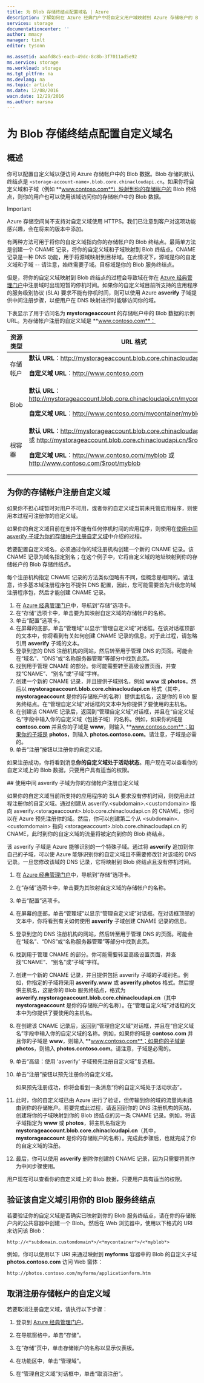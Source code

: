 ```yaml
---
title: 为 Blob 存储终结点配置域名 | Azure
description: 了解如何在 Azure 经典门户中将自定义用户域映射到 Azure 存储帐户的 Blob 存储终结点。
services: storage
documentationcenter: ''
author: mmacy
manager: timlt
editor: tysonn

ms.assetid: aaafd8c5-eacb-49dc-8c8b-3f7011ad5e92
ms.service: storage
ms.workload: storage
ms.tgt_pltfrm: na
ms.devlang: na
ms.topic: article
ms.date: 12/08/2016
wacn.date: 12/29/2016
ms.author: marsma
---
```


# 为 Blob 存储终结点配置自定义域名
## 概述
你可以配置自定义域以便访问 Azure 存储帐户中的 Blob 数据。Blob 存储的默认终结点是 `<storage-account-name>.blob.core.chinacloudapi.cn`。如果你将自定义域和子域（例如 **www.contoso.com**）映射到你的存储帐户的 Blob 终结点，则你的用户也可以使用该域访问你的存储帐户中的 Blob 数据。

>[!IMPORTANT]
> Azure 存储空间尚不支持对自定义域使用 HTTPS。我们已注意到客户对这项功能感兴趣，会在将来的版本中添加。

有两种方法可用于将你的自定义域指向你的存储帐户的 Blob 终结点。最简单方法是创建一个 CNAME 记录，将你的自定义域和子域映射到 Blob 终结点。CNAME 记录是一种 DNS 功能，用于将源域映射到目标域。在此情况下，源域是你的自定义域和子域 -- 请注意，始终需要子域。目标域是你的 Blob 服务终结点。

但是，将你的自定义域映射到 Blob 终结点的过程会导致域在你在 [Azure 经典管理门户](https://manage.windowsazure.cn)中注册域时出现短暂的停机时间。如果你的自定义域目前所支持的应用程序的服务级别协议 (SLA) 要求不能有停机时间，则可以使用 Azure **asverify** 子域提供中间注册步骤，以便用户在 DNS 映射进行时能够访问你的域。

下表显示了用于访问名为 **mystorageaccount** 的存储帐户中的 Blob 数据的示例 URL。为存储帐户注册的自定义域是 **www.contoso.com**：

资源类型|URL 格式
---|---
存储帐户|**默认 URL**：http://mystorageaccount.blob.core.chinacloudapi.cn<p>**自定义域 URL**：http://www.contoso.com</td>
Blob|**默认 URL**：http://mystorageaccount.blob.core.chinacloudapi.cn/mycontainer/myblob<p>**自定义域 URL**：http://www.contoso.com/mycontainer/myblob
根容器|**默认 URL**：http://mystorageaccount.blob.core.chinacloudapi.cn/myblob 或 http://mystorageaccount.blob.core.chinacloudapi.cn/$root/myblob<p>**自定义域 URL**：http://www.contoso.com/myblob 或 http://www.contoso.com/$root/myblob

## 为你的存储帐户注册自定义域
如果你不担心域暂时对用户不可用，或者你的自定义域当前未托管应用程序，则使用本过程可注册你的自定义域。

如果你的自定义域目前在支持不能有任何停机时间的应用程序，则使用在<a href="#register-a-custom-domain-for-your-storage-account-using-the-intermediary-asverify-subdomain">使用中间 asverify 子域为你的存储帐户注册自定义域</a>中介绍的过程。

若要配置自定义域名，必须通过你的域注册机构创建一个新的 CNAME 记录。该 CNAME 记录为域名指定别名；在这个例子中，它将自定义域的地址映射到你的存储帐户的 Blob 存储终结点。

每个注册机构指定 CNAME 记录的方法类似但略有不同，但概念是相同的。请注意，许多基本域注册程序包不提供 DNS 配置，因此，您可能需要首先升级您的域注册程序包，然后才能创建 CNAME 记录。

1. 在 [Azure 经典管理门户](https://manage.windowsazure.cn)中，导航到“存储”选项卡。
2. 在“存储”选项卡中，单击要为其映射自定义域的存储帐户的名称。
3. 单击“配置”选项卡。
4. 在屏幕的底部，单击“管理域”以显示“管理自定义域”对话框。在该对话框顶部的文本中，你将看到有关如何创建 CNAME 记录的信息。对于此过程，请忽略引用 **asverify** 子域的文本。
5. 登录到您的 DNS 注册机构的网站，然后转至用于管理 DNS 的页面。可能会在“域名”、“DNS”或“名称服务器管理”等部分中找到此页。
6. 找到用于管理 CNAME 的部分。你可能需要转至高级设置页面，并查找“CNAME”、“别名”或“子域”字样。
7. 创建一个新的 CNAME 记录，并且提供子域别名，例如 **www** 或 **photos**。然后以 **mystorageaccount.blob.core.chinacloudapi.cn** 格式（其中，**mystorageaccount** 是你的存储帐户的名称）提供主机名，这是你的 Blob 服务终结点。在“管理自定义域”对话框的文本中为你提供了要使用的主机名。
8. 在创建该 CNAME 记录后，返回到“管理自定义域”对话框，并且在“自定义域名”字段中输入你的自定义域（包括子域）的名称。例如，如果你的域是 **contoso.com** 并且你的子域是 **www**，则输入 **www.contoso.com**；如果你的子域是 **photos**，则输入 **photos.contoso.com**。请注意，子域是必需的。
9. 单击“注册”按钮以注册你的自定义域。

如果注册成功，你将看到消息**你的自定义域处于活动状态**。用户现在可以查看你的自定义域上的 Blob 数据，只要用户具有适当的权限。

##<a name="register-a-custom-domain-for-your-storage-account-using-the-intermediary-asverify-subdomain"></a> 使用中间 asverify 子域为你的存储帐户注册自定义域

如果你的自定义域当前所支持的应用程序的 SLA 要求没有停机时间，则使用此过程注册你的自定义域。通过创建从 asverify.&lt;subdomain&gt;.&lt;customdomain&gt; 指向 asverify.&lt;storageaccount&gt;.blob.core.chinacloudapi.cn 的 CNAME，你可以在 Azure 预先注册你的域。然后，你可以创建第二个从 &lt;subdomain&gt;.&lt;customdomain&gt; 指向 &lt;storageaccount&gt;.blob.core.chinacloudapi.cn 的 CNAME，此时到你的自定义域的流量将被定向到你的 Blob 终结点。

该 asverify 子域是 Azure 能够识别的一个特殊子域。通过将 **asverify** 追加到你自己的子域，可以使 Azure 能够识别你的自定义域且不需要修改针对该域的 DNS 记录。一旦您修改该域的 DNS 记录，它将映射到 Blob 终结点且没有停机时间。

1.  在 [Azure 经典管理门户](https://manage.windowsazure.cn)中，导航到“存储”选项卡。

2.  在“存储”选项卡中，单击要为其映射自定义域的存储帐户的名称。

3.  单击“配置”选项卡。

4.  在屏幕的底部，单击“管理域”以显示“管理自定义域”对话框。在对话框顶部的文本中，你将看到有关如何使用 **asverify** 子域创建 CNAME 记录的信息。

5.  登录到您的 DNS 注册机构的网站，然后转至用于管理 DNS 的页面。可能会在“域名”、“DNS”或“名称服务器管理”等部分中找到此页。

6.  找到用于管理 CNAME 的部分。你可能需要转至高级设置页面，并查找“CNAME”、“别名”或“子域”字样。

7.  创建一个新的 CNAME 记录，并且提供包括 asverify 子域的子域别名。例如，你指定的子域将采用 **asverify.www** 或 **asverify.photos** 格式。然后提供主机名，这是你的 Blob 服务终结点，格式为 **asverify.mystorageaccount.blob.core.chinacloudapi.cn**（其中 **mystorageaccount** 是你的存储帐户的名称）。在“管理自定义域”对话框的文本中为你提供了要使用的主机名。

8.  在创建该 CNAME 记录后，返回到“管理自定义域”对话框，并且在“自定义域名”字段中输入你的自定义域的名称。例如，如果你的域是 **contoso.com** 并且你的子域是 **www**，则输入 **www.contoso.com**；如果你的子域是 **photos**，则输入 **photos.contoso.com**。请注意，子域是必需的。

9. 单击“高级：使用 'asverify' 子域预先注册自定义域”复选框。

10. 单击“注册”按钮以预先注册你的自定义域。

    如果预先注册成功，你将会看到一条消息“你的自定义域处于活动状态”。

11. 此时，你的自定义域已由 Azure 进行了验证，但传输到你的域的流量尚未路由到你的存储帐户。若要完成此过程，请返回到你的 DNS 注册机构的网站，创建将你的子域映射到你的 Blob 终结点的另一条 CNAME 记录。例如，将该子域指定为 **www** 或 **photos**，将主机名指定为 **mystorageaccount.blob.core.chinacloudapi.cn**（其中，**mystorageaccount** 是你的存储帐户的名称）。完成此步骤后，也就完成了你的自定义域的注册。

12. 最后，你可以使用 **asverify** 删除你创建的 CNAME 记录，因为只需要将其作为中间步骤使用。

用户现在可以查看你的自定义域上的 Blob 数据，只要用户具有适当的权限。

## 验证该自定义域引用你的 Blob 服务终结点
若要验证你的自定义域是否确实已映射到你的 Blob 服务终结点，请在你的存储帐户内的公共容器中创建一个 Blob。然后在 Web 浏览器中，使用以下格式的 URI 来访问该 Blob：

```
http://<*subdomain.customdomain*>/<*mycontainer*>/<*myblob*>
```

例如，你可以使用以下 URI 来通过映射到 **myforms** 容器中的 Blob 的自定义子域 **photos.contoso.com** 访问 Web 窗体：

```
http://photos.contoso.com/myforms/applicationform.htm
```

## 取消注册存储帐户的自定义域
若要取消注册自定义域，请执行以下步骤：

1. 登录到 [Azure 经典管理门户](https://manage.windowsazure.cn)。

2. 在导航窗格中，单击“存储”。
3. 在“存储”页中，单击存储帐户的名称以显示仪表板。
4. 在功能区中，单击“管理域”。
5. 在“管理自定义域”对话框中，单击“取消注册”。

<!---HONumber=Mooncake_1226_2016-->